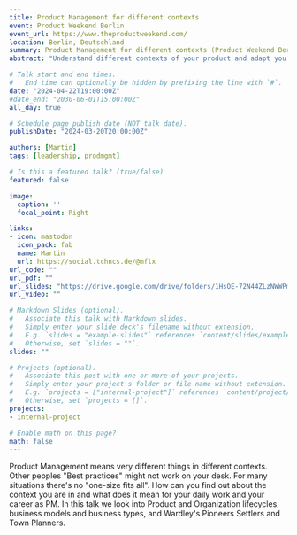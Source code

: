 ```yaml
---
title: Product Management for different contexts
event: Product Weekend Berlin
event_url: https://www.theproductweekend.com/
location: Berlin, Deutschland
summary: Product Management for different contexts (Product Weekend Berlin 2024)
abstract: "Understand different contexts of your product and adapt you product management practices to it."

# Talk start and end times.
#   End time can optionally be hidden by prefixing the line with `#`.
date: "2024-04-22T19:00:00Z"
#date_end: "2030-06-01T15:00:00Z"
all_day: true

# Schedule page publish date (NOT talk date).
publishDate: "2024-03-20T20:00:00Z"

authors: [Martin]
tags: [leadership, prodmgmt]

# Is this a featured talk? (true/false)
featured: false

image:
  caption: ''
  focal_point: Right

links:
- icon: mastodon
  icon_pack: fab
  name: Martin
  url: https://social.tchncs.de/@mflx
url_code: ""
url_pdf: ""
url_slides: "https://drive.google.com/drive/folders/1HsOE-72N44ZLzNWWPm5rCQgydIvx4cJH"
url_video: ""

# Markdown Slides (optional).
#   Associate this talk with Markdown slides.
#   Simply enter your slide deck's filename without extension.
#   E.g. `slides = "example-slides"` references `content/slides/example-slides.md`.
#   Otherwise, set `slides = ""`.
slides: ""

# Projects (optional).
#   Associate this post with one or more of your projects.
#   Simply enter your project's folder or file name without extension.
#   E.g. `projects = ["internal-project"]` references `content/project/deep-learning/index.md`.
#   Otherwise, set `projects = []`.
projects:
- internal-project

# Enable math on this page?
math: false
---
```


Product Management means very different things in different contexts. Other peoples "Best practices" might not work on your desk. For many situations there's no "one-size fits all". How can you find out about the context you are in and what does it mean for your daily work and your career as PM.
In this talk we look into Product and Organization lifecycles, business models and business types, and Wardley's Pioneers Settlers and Town Planners.